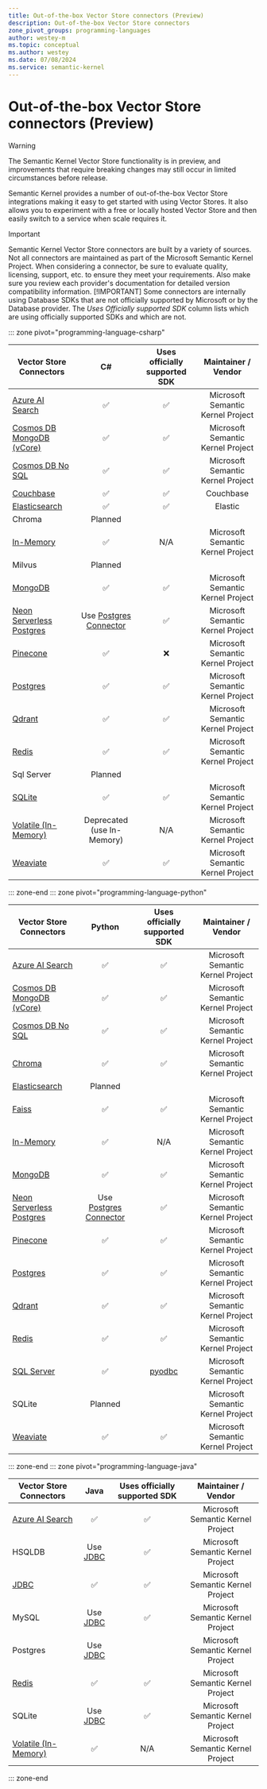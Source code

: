 ```yaml
---
title: Out-of-the-box Vector Store connectors (Preview)
description: Out-of-the-box Vector Store connectors
zone_pivot_groups: programming-languages
author: westey-m
ms.topic: conceptual
ms.author: westey
ms.date: 07/08/2024
ms.service: semantic-kernel
---
```

# Out-of-the-box Vector Store connectors (Preview)

> [!WARNING]
> The Semantic Kernel Vector Store functionality is in preview, and improvements that require breaking changes may still occur in limited circumstances before release.

Semantic Kernel provides a number of out-of-the-box Vector Store integrations making it easy to get started with using Vector Stores. It also allows you to experiment with a free or locally hosted Vector Store and then easily switch to a service when scale requires it.

> [!IMPORTANT]
> Semantic Kernel Vector Store connectors are built by a variety of sources. Not all connectors are maintained as part of the Microsoft Semantic Kernel Project. When considering a connector, be sure to evaluate quality, licensing, support, etc. to ensure they meet your requirements. Also make sure you review each provider's documentation for detailed version compatibility information.
> [!IMPORTANT]
> Some connectors are internally using Database SDKs that are not officially supported by Microsoft or by the Database provider. The *Uses Officially supported SDK* column lists which are using officially supported SDKs and which are not.

::: zone pivot="programming-language-csharp"

| Vector Store Connectors                                            |             C#               | Uses officially supported SDK  |        Maintainer / Vendor        |
| ------------------------------------------------------------------ | :--------------------------: | :----------------------------: | :-------------------------------: |
| [Azure AI Search](./azure-ai-search-connector.md)                  |             ✅              |               ✅               | Microsoft Semantic Kernel Project |
| [Cosmos DB MongoDB (vCore)](./azure-cosmosdb-mongodb-connector.md) |             ✅              |               ✅               | Microsoft Semantic Kernel Project |
| [Cosmos DB No SQL](./azure-cosmosdb-nosql-connector.md)            |             ✅              |               ✅               | Microsoft Semantic Kernel Project |
| [Couchbase](./couchbase-connector.md)                              |             ✅              |               ✅               |             Couchbase             |
| [Elasticsearch](./elasticsearch-connector.md)                      |             ✅              |               ✅               |              Elastic              |
| Chroma                                                             |          Planned             |                                |                                   |
| [In-Memory](./inmemory-connector.md)                               |             ✅              |              N/A                | Microsoft Semantic Kernel Project |
| Milvus                                                             |          Planned             |                                |                                   |
| [MongoDB](./mongodb-connector.md)                                  |             ✅              |               ✅               | Microsoft Semantic Kernel Project |
| [Neon Serverless Postgres](https://azuremarketplace.microsoft.com/en-us/marketplace/apps/neon1722366567200.neon_serverless_postgres_azure_prod) |Use [Postgres Connector](./postgres-connector.md)|      ✅               | Microsoft Semantic Kernel Project |
| [Pinecone](./pinecone-connector.md)                                |             ✅              |               ❌               | Microsoft Semantic Kernel Project |
| [Postgres](./postgres-connector.md)                                |             ✅              |               ✅               | Microsoft Semantic Kernel Project |
| [Qdrant](./qdrant-connector.md)                                    |             ✅              |               ✅               | Microsoft Semantic Kernel Project |
| [Redis](./redis-connector.md)                                      |             ✅              |               ✅               | Microsoft Semantic Kernel Project |
| Sql Server                                                         |          Planned             |                                |                                   |
| [SQLite](./sqlite-connector.md)                                    |             ✅              |               ✅               | Microsoft Semantic Kernel Project |
| [Volatile (In-Memory)](./volatile-connector.md)                    | Deprecated (use In-Memory)   |              N/A               | Microsoft Semantic Kernel Project |
| [Weaviate](./weaviate-connector.md)                                |             ✅              |               ✅               | Microsoft Semantic Kernel Project |

::: zone-end
::: zone pivot="programming-language-python"

| Vector Store Connectors                                            | Python  |       Uses officially supported SDK        |        Maintainer / Vendor        |
| ------------------------------------------------------------------ | :-----: | :----------------------------------------: | :-------------------------------: |
| [Azure AI Search](./azure-ai-search-connector.md)                  |    ✅    |                     ✅                      | Microsoft Semantic Kernel Project |
| [Cosmos DB MongoDB (vCore)](./azure-cosmosdb-mongodb-connector.md) |    ✅    |                     ✅                      | Microsoft Semantic Kernel Project |
| [Cosmos DB No SQL](./azure-cosmosdb-nosql-connector.md)            |    ✅    |                     ✅                      | Microsoft Semantic Kernel Project |
| [Chroma](./chroma-connector.md)                                    |    ✅    |                     ✅                      | Microsoft Semantic Kernel Project |
| [Elasticsearch](./elasticsearch-connector.md)                      | Planned   |                                             |                                   |
| [Faiss](./faiss-connector.md)                                      |    ✅    |                     ✅                      | Microsoft Semantic Kernel Project |
| [In-Memory](./inmemory-connector.md)                               |    ✅    |                    N/A                       | Microsoft Semantic Kernel Project |
| [MongoDB](./mongodb-connector.md)                                  |    ✅    |                     ✅                      | Microsoft Semantic Kernel Project |
| [Neon Serverless Postgres](https://azuremarketplace.microsoft.com/en-us/marketplace/apps/neon1722366567200.neon_serverless_postgres_azure_prod) |Use [Postgres Connector](./postgres-connector.md)| ✅              | Microsoft Semantic Kernel Project |
| [Pinecone](./pinecone-connector.md)                                |    ✅    |                     ✅                      | Microsoft Semantic Kernel Project |
| [Postgres](./postgres-connector.md)                                |    ✅    |                     ✅                      | Microsoft Semantic Kernel Project |
| [Qdrant](./qdrant-connector.md)                                    |    ✅    |                     ✅                      | Microsoft Semantic Kernel Project |
| [Redis](./redis-connector.md)                                      |    ✅    |                     ✅                      | Microsoft Semantic Kernel Project |
| [SQL Server](./sql-connector.md)                                   |    ✅    | [pyodbc](https://pypi.org/project/pyodbc/)  | Microsoft Semantic Kernel Project |
| SQLite                                                             | Planned   |                                             | Microsoft Semantic Kernel Project |
| [Weaviate](./weaviate-connector.md)                                |    ✅    |                     ✅                      | Microsoft Semantic Kernel Project |

::: zone-end
::: zone pivot="programming-language-java"

| Vector Store Connectors                           |              Java               | Uses officially supported SDK |        Maintainer / Vendor        |
| ------------------------------------------------- | :-----------------------------: | :---------------------------: | :-------------------------------: |
| [Azure AI Search](./azure-ai-search-connector.md) |                ✅                |               ✅               | Microsoft Semantic Kernel Project |
| HSQLDB                                            | Use [JDBC](./jdbc-connector.md) |               ✅               | Microsoft Semantic Kernel Project |
| [JDBC](./jdbc-connector.md)                       |                ✅                |               ✅               | Microsoft Semantic Kernel Project |
| MySQL                                             | Use [JDBC](./jdbc-connector.md) |               ✅               | Microsoft Semantic Kernel Project |
| Postgres                                          | Use [JDBC](./jdbc-connector.md) |                               | Microsoft Semantic Kernel Project |
| [Redis](./redis-connector.md)                     |                ✅                |               ✅               | Microsoft Semantic Kernel Project |
| SQLite                                            | Use [JDBC](./jdbc-connector.md) |               ✅               | Microsoft Semantic Kernel Project |
| [Volatile (In-Memory)](./volatile-connector.md)   |                ✅                |              N/A              | Microsoft Semantic Kernel Project |

::: zone-end
